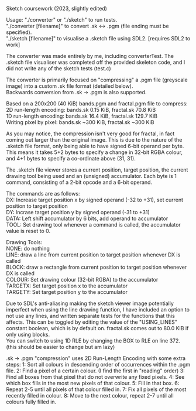 Sketch coursework (2023, slightly edited)

Usage:
"./converter" or "./sketch" to run tests.   
"./converter [filename]" to convert .sk <-> .pgm (file ending must be specified).  
"./sketch [filename]" to visualise a .sketch file using SDL2. [requires SDL2 to work]

The converter was made entirely by me, including converterTest. 
The .sketch file visualiser was completed off the provided skeleton code, and I did not write any of the sketch tests (test.c)

The converter is primarily focused on "compressing" a .pgm file (greyscale image) into a custom .sk file format (detailed below).  
Backwards conversion from .sk -> .pgm is also supported.

Based on a 200x200 (40 KiB) bands.pgm and fractal.pgm file to compress:  
2D run-length encoding: bands.sk 0.15 KiB, fractal.sk 70.8 KiB  
1D run-length encoding: bands.sk 16.4 KiB, fractal.sk 129.7 KiB  
Writing pixel by pixel: bands.sk ~300 KiB, fractal.sk ~300 KiB

As you may notice, the compression isn't very good for fractal, in fact coming out larger than the original image. This is due to the nature of the .sketch file format, only being able to have signed 6-bit operand per byte. This means it takes 5+2 bytes to specify a change in 32-bit RGBA colour, and 4+1 bytes to specify a co-ordinate above (31, 31). 

The .sketch file viewer stores a current position, target position, the current drawing tool being used and an (unsigned) accumulator. Each byte is 1 command, consisting of a 2-bit opcode and a 6-bit operand. 

The commands are as follows:  
DX: Increase target position x by signed operand (-32 to +31), set current position to target position  
DY: Incrase target position y by signed operand (-31 to +31)  
DATA: Left shift accumulator by 6 bits, add operand to accumulator  
TOOL: Set drawing tool
whenever a command is called, the accumulator value is reset to 0.

Drawing Tools:   
NONE: do nothing  
LINE: draw a line from current position to target position whenever DX is called  
BLOCK: draw a rectangle from current position to target position whenever DX is called  
COLOUR: Set drawing colour (32-bit RGBA) to the accumulator  
TARGETX: Set target position x to the accumulator  
TARGETY: Set target position y to the accumulator

Due to SDL's anti-aliasing making the sketch viewer image potentially imperfect when using the line drawing function, I have included an option to not use any 
lines, and written separate tests for the functions that this affects. This can be toggled by editing the value of the "USING_LINES" constant boolean, which is by default on. fractal.sk comes out to 80.0 KiB if only using blocks.  
You can switch to using 1D RLE by changing the BOX to RLE on line 372. (this should be easier to change but am lazy)

.sk -> .pgm "compression" uses 2D Run-Length Encoding with some extra steps: 
1: Sort all colours in descending order of occurrences within the .pgm file.
2: Find a pixel of a certain colour. (I find the first in "reading" order)
3: Find all boxes from that pixel that do not overwrite any fixed pixels.
4: See which box fills in the most new pixels of that colour.
5: Fill in that box.
6: Repeat 2-5 until all pixels of that colour filled in.
7: Fix all pixels of the most recently filled in colour.
8: Move to the next colour, repeat 2-7 until all colours fully filled in.



